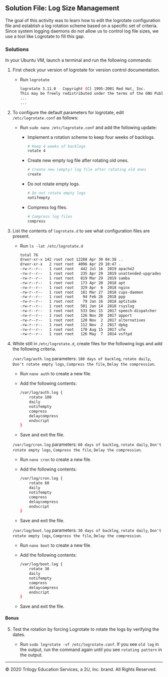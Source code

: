 ## Solution File: Log Size Management

The goal of this activity was to learn how to edit the logrotate configuration file and establish a log rotation scheme based on a specific set of criteria. Since system logging daemons do not allow us to control log file sizes, we use a tool like Logrotate to fill this gap.

### Solutions

In your Ubuntu VM, launch a terminal and run the following commands:

1.  First check your version of logrotate for version control documentation.

    - Run `logrotate`

      ```bash
      logrotate 3.11.0 - Copyright (C) 1995-2001 Red Hat, Inc.
      This may be freely redistributed under the terms of the GNU Public License
      ...
      ...
      ```


3. To configure the default parameters for logrotate, edit `/etc/logrotate.conf` as follows:

   - Run `sudo nano /etc/logrotate.conf` and add the following update: 

        -	Implement a rotation scheme to keep four weeks of backlogs.

            ```bash
            # Keep 4 weeks of backlogs
            rotate 4
            ```

        -	Create new empty log file after rotating old ones.

            ```bash
            # Create new (empty) log file after rotating old ones
            create
            ```

        -	Do not rotate empty logs.

            ```bash
            # Do not rotate empty logs
            notifempty
            ```

        -	Compress log files.

            ```bash
            # Compress log files
            compress
            ```

2.	List the contents of `logrotate.d` to see what configuration files are present.
    
     - Run  `ls -lat /etc/logrotate.d`

        ```bash
        total 76
        drwxr-xr-x 142 root root 12288 Apr 30 04:38 ..
        drwxr-xr-x   2 root root  4096 Apr 29 10:47 .
        -rw-r--r--   1 root root   442 Jul 16  2019 apache2
        -rw-r--r--   1 root root   235 Apr 29  2019 unattended-upgrades
        -rw-r--r--   1 root root   819 Mar 29  2019 samba
        -rw-r--r--   1 root root   173 Apr 20  2018 apt
        -rw-r--r--   1 root root   329 Apr  6  2018 nginx
        -rw-r--r--   1 root root   181 Mar 27  2018 cups-daemon
        -rw-r--r--   1 root root    94 Feb 26  2018 ppp
        -rw-r--r--   1 root root    79 Jan 16  2018 aptitude
        -rw-r--r--   1 root root   501 Jan 14  2018 rsyslog
        -rw-r--r--   1 root root   533 Dec 15  2017 speech-dispatcher
        -rw-r--r--   1 root root   126 Nov 20  2017 apport
        -rw-r--r--   1 root root   120 Nov  2  2017 alternatives
        -rw-r--r--   1 root root   112 Nov  2  2017 dpkg
        -rw-r--r--   1 root root   178 Aug 15  2017 ufw
        -rw-r--r--   1 root root   126 May  7  2014 vsftpd

4. While still in `/etc/logrotate.d`, create files for the following logs and add the following criteria. 

     `/var/log/auth.log` parameters: `180 days of backlog`, `rotate daily`, `Don't rotate empty logs`, `Compress the file`, `Delay the compression`.

    - Run `nano auth` to create a new file. 
    
    - Add the following contents: 

        ```bash
        /var/log/auth.log {
            rotate 180
            daily
            notifempty
            compress
            delaycompress
            endscript
        }
        ```
     - Save and exit the file. 
    
    `/var/log/cron.log` parameters: `60 days of backlog`, `rotate daily`, `Don't rotate empty logs`, `Compress the file`, `Delay the compression`.
    
     - Run `nano cron` to create a new file. 
    
     - Add the following contents: 


        ```bash
        /var/log/cron.log {
            rotate 60
            daily
            notifempty
            compress
            delaycompress
            endscript
        }
        ```
     - Save and exit the file. 

    `/var/log/boot.log` parameters: `30 days of backlog`, `rotate daily`, `Don't rotate empty logs`, `Compress the file`, `Delay the compression`.

     - Run `nano boot` to create a new file. 
    
     - Add the following contents: 

        ```bash
        /var/log/boot.log {
            rotate 30
            daily
            notifempty
            compress
            delaycompress
            endscript
        }
        ```
     - Save and exit the file. 

#### Bonus

5. Test the rotation by forcing Logrotate to rotate the logs by verifying the dates.

   - Run `sudo logrotate -vf /etc/logrotate.conf`. If you see `old log` in the output, run the command again until you see `rotating pattern` in the output.

---
© 2020 Trilogy Education Services, a 2U, Inc. brand. All Rights Reserved.  